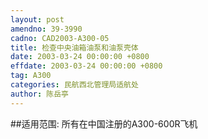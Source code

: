 ```yaml
---
layout: post
amendno: 39-3990
cadno: CAD2003-A300-05
title: 检查中央油箱油泵和油泵壳体
date: 2003-03-24 00:00:00 +0800
effdate: 2003-03-24 00:00:00 +0800
tag: A300
categories: 民航西北管理局适航处
author: 陈岳亭
---
```


##适用范围:
所有在中国注册的A300-600R飞机

